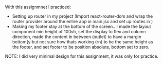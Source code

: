 With this assignmnet I practiced:

- Setting up router in my project (Import react-router-dom and wrap the router provider around the entire app in main.jsx and set up routes in )
- Making my footer stay at the bottom of the screen.. I made the layout component min height of 100vh, set the display to flex and column direction, made the content in between (outlet) to have a margin bottom(y but not sure how thats working (rn) to be the same height as the footer, and set footer to be position absolute, bottom set to zero.

NOTE: 
I did very minimal design for this assignment, it was only for practice.